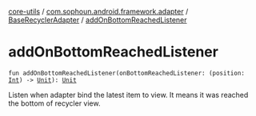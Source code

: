 [core-utils](../../index.md) / [com.sophoun.android.framework.adapter](../index.md) / [BaseRecyclerAdapter](index.md) / [addOnBottomReachedListener](./add-on-bottom-reached-listener.md)

# addOnBottomReachedListener

`fun addOnBottomReachedListener(onBottomReachedListener: (position: `[`Int`](https://kotlinlang.org/api/latest/jvm/stdlib/kotlin/-int/index.html)`) -> `[`Unit`](https://kotlinlang.org/api/latest/jvm/stdlib/kotlin/-unit/index.html)`): `[`Unit`](https://kotlinlang.org/api/latest/jvm/stdlib/kotlin/-unit/index.html)

Listen when adapter bind the latest item to view.
It means it was reached the bottom of recycler view.

